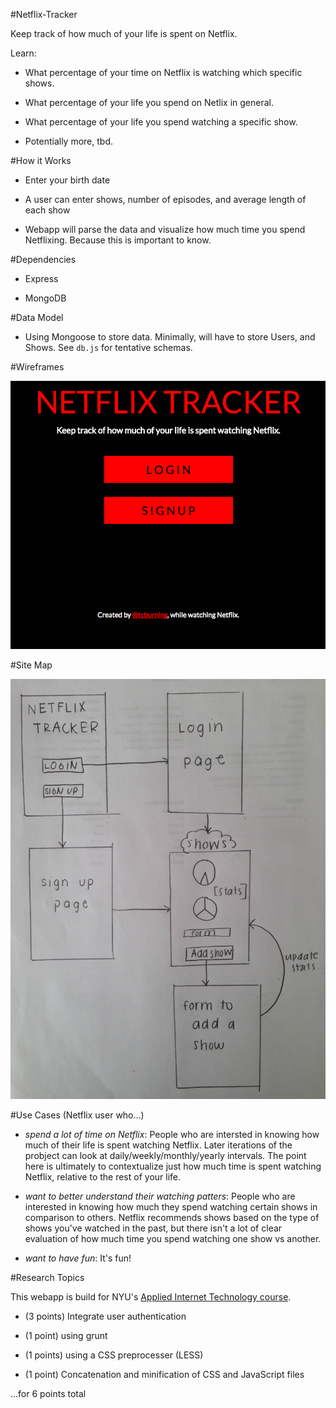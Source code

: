 #Netflix-Tracker

Keep track of how much of your life is spent on Netflix.

Learn:

- What percentage of your time on Netflix is watching which specific shows.

- What percentage of your life you spend on Netlix in general.

- What percentage of your life you spend watching a specific show.

- Potentially more, tbd.

#How it Works

- Enter your birth date

- A user can enter shows, number of episodes, and average length of each show

- Webapp will parse the data and visualize how much time you spend Netflixing. Because this is important to know.

#Dependencies

- Express

- MongoDB

#Data Model

- Using Mongoose to store data. Minimally, will have to store Users, and Shows. See `db.js` for tentative schemas.

#Wireframes

![](public/imgs/screenshot.png)

#Site Map 

![](public/imgs/wireframe.JPG)

#Use Cases (Netflix user who...)

- _spend a lot of time on Netflix_: People who are intersted in knowing how much of their life is spent watching Netflix. Later iterations of the probject can look at daily/weekly/monthly/yearly intervals. The point here is ultimately to contextualize just how much time is spent watching Netflix, relative to the rest of your life.

- _want to better understand their watching patters_: People who are interested in knowing how much they spend watching certain shows in comparison to others.  Netflix recommends shows based on the type of shows you've watched in the past, but there isn't a lot of clear evaluation of how much time you spend watching one show vs another.

- _want to have fun_: It's fun!

#Research Topics

This webapp is build for NYU's [Applied Internet Technology course](http://foureyes.github.io/csci-ua.0480-spring2016-010/).

- (3 points) Integrate user authentication

- (1 point) using grunt

- (1 points) using a CSS preprocesser (LESS)

- (1 point) Concatenation and minification of CSS and JavaScript files

...for 6 points total
